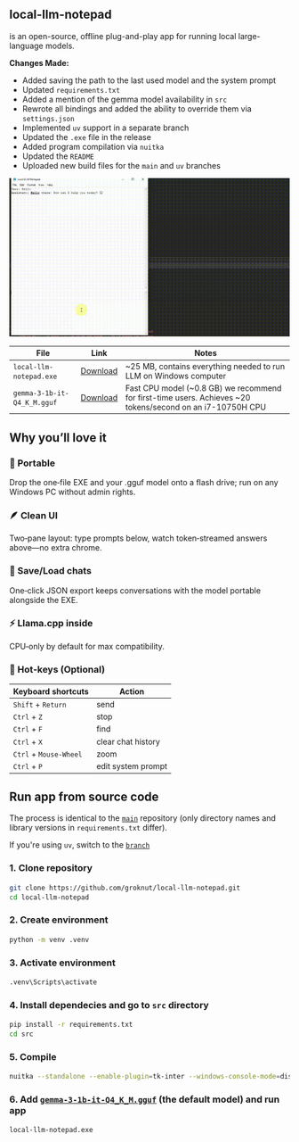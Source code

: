 
## local-llm-notepad
is an open-source, offline plug-and-play app for running local large-language models. 

**Changes Made:**
- Added saving the path to the last used model and the system prompt
- Updated `requirements.txt`
- Added a mention of the gemma model availability in `src`
- Rewrote all bindings and added the ability to override them via `settings.json`
- Implemented `uv` support in a separate branch
- Updated the `.exe` file in the release
- Added program compilation via `nuitka`
- Updated the `README`
- Uploaded new build files for the `main` and `uv` branches

![main_img](img/main.gif)

| File | Link | Notes |
|-------|------|------|
| `local-llm-notepad.exe` | [Download](https://github.com/groknut/local-llm-notepad/releases/tag/v1.0.2) | ~25 MB, contains everything needed to run LLM on Windows computer |
| `gemma-3-1b-it-Q4_K_M.gguf` | [Download](https://huggingface.co/ggml-org/gemma-3-1b-it-GGUF/tree/main) | Fast CPU model (~0.8 GB) we recommend for first-time users. Achieves ~20 tokens/second on an i7-10750H CPU |


## Why you’ll love it

### 🔌 Portable

Drop the one‑file EXE and your .gguf model onto a flash drive; run on any Windows PC without admin rights.

### 🪶 Clean UI

Two‑pane layout: type prompts below, watch token‑streamed answers above—no extra chrome.

### 💾 Save/Load chats

One‑click JSON export keeps conversations with the model portable alongside the EXE.

### ⚡ Llama.cpp inside

CPU‑only by default for max compatibility.

### 🎹 Hot‑keys (Optional)

| Keyboard shortcuts | Action |
|------|------|
| `Shift` + `Return` | send |
| `Ctrl` + `Z` | stop |
| `Ctrl` + `F` | find |
| `Ctrl` + `X` | clear chat history |
| `Ctrl` + `Mouse-Wheel` | zoom |
| `Ctrl` + `P` | edit system prompt |


## Run app from source code
The process is identical to the [`main`](https://github.com/runzhouye/Local_LLM_Notepad) repository (only directory names and library versions in `requirements.txt` differ).

If you're using `uv`, switch to the [`branch`](https://github.com/groknut/local-llm-notepad/tree/uv)

### 1. Clone repository
```bash
git clone https://github.com/groknut/local-llm-notepad.git
cd local-llm-notepad
```

### 2. Create environment
```bash
python -m venv .venv
```
### 3. Activate environment
```bash
.venv\Scripts\activate
```
### 4. Install dependecies and go to `src` directory
```bash
pip install -r requirements.txt
cd src
```

### 5. Compile
```bash
nuitka --standalone --enable-plugin=tk-inter --windows-console-mode=disable --onefile --output-filename=local-llm-notepad.exe main.py
```

### 6. Add [`gemma-3-1b-it-Q4_K_M.gguf`](https://huggingface.co/ggml-org/gemma-3-1b-it-GGUF/tree/main) (the default model) and run app
```bash
local-llm-notepad.exe
```
